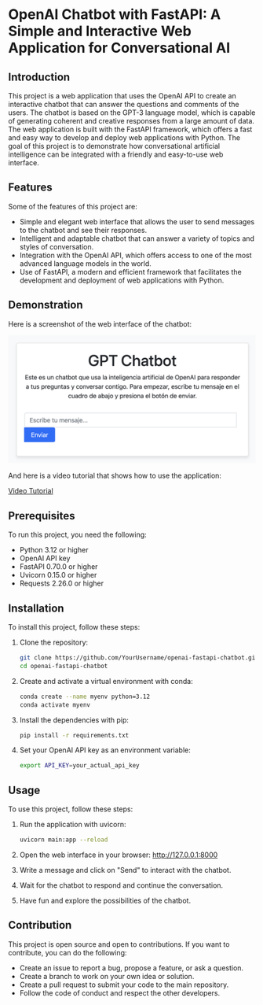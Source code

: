 # OpenAI Chatbot with FastAPI: A Simple and Interactive Web Application for Conversational AI

## Introduction

This project is a web application that uses the OpenAI API to create an interactive chatbot that can answer the questions and comments of the users. The chatbot is based on the GPT-3 language model, which is capable of generating coherent and creative responses from a large amount of data. The web application is built with the FastAPI framework, which offers a fast and easy way to develop and deploy web applications with Python. The goal of this project is to demonstrate how conversational artificial intelligence can be integrated with a friendly and easy-to-use web interface.

## Features

Some of the features of this project are:

- Simple and elegant web interface that allows the user to send messages to the chatbot and see their responses.
- Intelligent and adaptable chatbot that can answer a variety of topics and styles of conversation.
- Integration with the OpenAI API, which offers access to one of the most advanced language models in the world.
- Use of FastAPI, a modern and efficient framework that facilitates the development and deployment of web applications with Python.

## Demonstration

Here is a screenshot of the web interface of the chatbot:

![Screenshot](screenshot.png)

And here is a video tutorial that shows how to use the application:

[Video Tutorial](video.mp4)

## Prerequisites

To run this project, you need the following:

- Python 3.12 or higher
- OpenAI API key
- FastAPI 0.70.0 or higher
- Uvicorn 0.15.0 or higher
- Requests 2.26.0 or higher

## Installation

To install this project, follow these steps:

1. Clone the repository:

    ```bash
    git clone https://github.com/YourUsername/openai-fastapi-chatbot.git
    cd openai-fastapi-chatbot
    ```

2. Create and activate a virtual environment with conda:

    ```bash
    conda create --name myenv python=3.12
    conda activate myenv
    ```

3. Install the dependencies with pip:

    ```bash
    pip install -r requirements.txt
    ```

4. Set your OpenAI API key as an environment variable:

    ```bash
    export API_KEY=your_actual_api_key
    ```

## Usage

To use this project, follow these steps:

1. Run the application with uvicorn:

    ```bash
    uvicorn main:app --reload
    ```

2. Open the web interface in your browser: http://127.0.0.1:8000

3. Write a message and click on "Send" to interact with the chatbot.

4. Wait for the chatbot to respond and continue the conversation.

5. Have fun and explore the possibilities of the chatbot.

## Contribution

This project is open source and open to contributions. If you want to contribute, you can do the following:

- Create an issue to report a bug, propose a feature, or ask a question.
- Create a branch to work on your own idea or solution.
- Create a pull request to submit your code to the main repository.
- Follow the code of conduct and respect the other developers.
